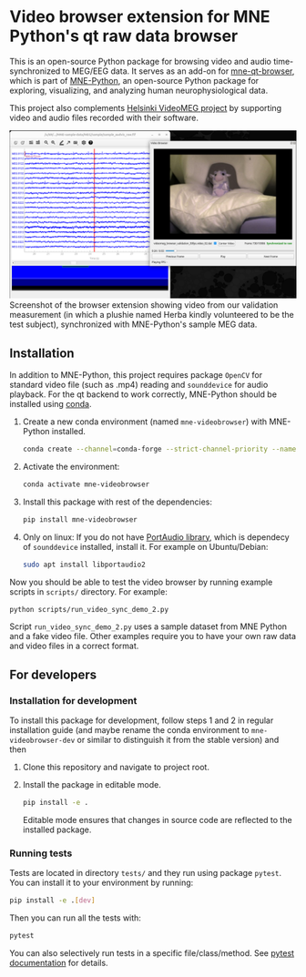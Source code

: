 # Video browser extension for MNE Python's qt raw data browser

This is an open-source Python package for browsing video and audio time-synchronized to MEG/EEG data.
It serves as an add-on for [mne-qt-browser](https://github.com/mne-tools/mne-qt-browser), which is part
of [MNE-Python](https://mne.tools/stable/), an open-source Python package for exploring, visualizing,
and analyzing human neurophysiological data.

This project also complements [Helsinki VideoMEG project](https://github.com/Helsinki-VideoMEG-Project)
by supporting video and audio files recorded with their software.

![VideoMEG browser screenshot](browser_screenshot.png)
Screenshot of the browser extension showing video from our validation measurement (in which a plushie named Herba kindly
volunteered to be the test subject), synchronized with MNE-Python's sample MEG data.

## Installation

In addition to MNE-Python, this project requires package `OpenCV` for standard video file (such as .mp4) reading
and `sounddevice` for audio playback. For the qt backend to work correctly, MNE-Python should be installed using
[conda](https://github.com/conda/conda?tab=readme-ov-file).

1. Create a new conda environment (named `mne-videobrowser`) with MNE-Python installed.

   ```bash
   conda create --channel=conda-forge --strict-channel-priority --name=mne-videobrowser mne
   ```

2. Activate the environment:

   ```bash
   conda activate mne-videobrowser
   ```

3. Install this package with rest of the dependencies:

   ```bash
   pip install mne-videobrowser
   ```

4. Only on linux: If you do not have [PortAudio library](https://www.portaudio.com/), which is
dependecy of `sounddevice` installed, install it. For example on Ubuntu/Debian:

   ```bash
   sudo apt install libportaudio2
   ```

Now you should be able to test the video browser by running example scripts in `scripts/` directory. For example:

```bash
python scripts/run_video_sync_demo_2.py
```

Script `run_video_sync_demo_2.py` uses a sample dataset from MNE Python and a fake video file. Other examples require you
to have your own raw data and video files in a correct format.

## For developers

### Installation for development

To install this package for development, follow steps 1 and 2 in regular installation guide
(and maybe rename the conda environment to `mne-videobrowser-dev` or similar to distinguish it from the
stable version) and then

1. Clone this repository and navigate to project root.

2. Install the package in editable mode.

   ```bash
   pip install -e .
   ```

   Editable mode ensures that changes in source code are reflected to the installed package.

### Running tests

Tests are located in directory `tests/` and they run using package `pytest`. You can install it to your environment by running:

```bash
pip install -e .[dev]
```

Then you can run all the tests with:

```bash
pytest
```

You can also selectively run tests in a specific file/class/method. See [pytest documentation](https://docs.pytest.org/en/stable/how-to/usage.html) for details.

